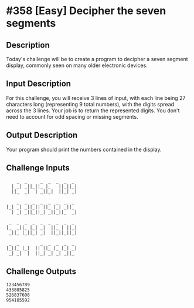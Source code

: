 # #358 [Easy] Decipher the seven segments

## Description
Today's challenge will be to create a program to decipher a seven segment display, commonly seen on many older electronic devices.

## Input Description
For this challenge, you will receive 3 lines of input, with each line being 27 characters long (representing 9 total numbers), with the digits spread across the 3 lines.
Your job is to return the represented digits.
You don't need to account for odd spacing or missing segments.

## Output Description
Your program should print the numbers contained in the display.

## Challenge Inputs
```
    _  _     _  _  _  _  _ 
  | _| _||_||_ |_   ||_||_|
  ||_  _|  | _||_|  ||_| _|

    _  _  _  _  _  _  _  _ 
|_| _| _||_|| ||_ |_| _||_ 
  | _| _||_||_| _||_||_  _|

 _  _  _  _  _  _  _  _  _ 
|_  _||_ |_| _|  ||_ | ||_|
 _||_ |_||_| _|  ||_||_||_|

 _  _        _  _  _  _  _ 
|_||_ |_|  || ||_ |_ |_| _|
 _| _|  |  ||_| _| _| _||_ 
```

## Challenge Outputs
```
123456789
433805825
526837608
954105592
```